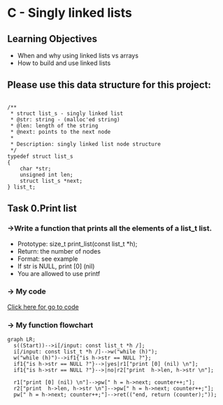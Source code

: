 <h1>C - Singly linked lists</h1>

<h2> Learning Objectives</h2>

- When and why using linked lists vs arrays
- How to build and use linked lists

<h2>Please use this data structure for this project:</h2>
<pre><code>
/**
 * struct list_s - singly linked list
 * @str: string - (malloc'ed string)
 * @len: length of the string
 * @next: points to the next node
 *
 * Description: singly linked list node structure
 */
typedef struct list_s
{
    char *str;
    unsigned int len;
    struct list_s *next;
} list_t;
</code></pre>

<h2> Task 0.Print list</h2>

<h3>->Write a function that prints all the elements of a list_t list.</h3>

- Prototype: size_t print_list(const list_t *h);
- Return: the number of nodes
- Format: see example
- If str is NULL, print [0] (nil)
- You are allowed to use printf

<h3> -> My code</h3>

<a HREF="https://github.com/fernan2lopezkto/holbertonschool-low_level_programming/blob/master/singly_linked_lists/0-print_list.c" target="_blank">Click here for go to code</a>

<h3> -> My function flowchart</h3>

```mermaid
graph LR;
  s((Start))-->i[/input: const list_t *h /];
  i[/input: const list_t *h /]-->w("while (h)");
  w("while (h)")-->if1{"is h->str == NULL ?"};
  if1{"is h->str == NULL ?"}-->|yes|r1["print [0] (nil) \n"];
  if1{"is h->str == NULL ?"}-->|no|r2["print  h->len, h->str \n"];
  
  r1["print [0] (nil) \n"]-->pw[" h = h->next; counter++;"];
  r2["print  h->len, h->str \n"]-->pw[" h = h->next; counter++;"];
  pw[" h = h->next; counter++;"]-->ret(("end, return (counter);"));
  
```
